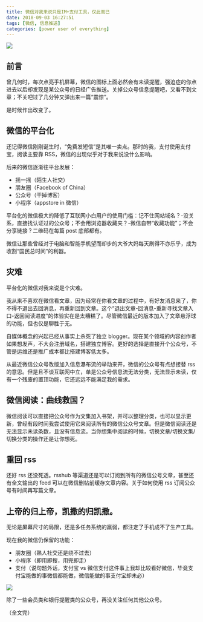 ```yaml
---
title: 微信对我来说只是IM+支付工具，仅此而已
date: 2018-09-03 16:27:51
tags: [微信, 信息推送]
categories: [power user of everything]
---
```


![](/pic/qiniu/blog/180903/weichat.jpg)

## 前言

曾几何时，每次点亮手机屏幕，微信的图标上面必然会有未读提醒，强迫症的你点进去以后却发现是某公众号的日经广告推送。关掉公众号信息提醒吧，又看不到文章；不关吧过了几分钟又弹出来一篇“震惊”。

是时候作出改变了。

## 微信的平台化

还记得微信刚刚诞生时，“免费发短信”是其唯一卖点。那时的我，支付使用支付宝，阅读主要靠 RSS，微信的出现似乎对于我来说没什么影响。

后来的微信逐渐往平台发展：

- 摇一摇（陌生人社交）
- 朋友圈（Facebook of China）
- 公众号（干掉博客）
- 小程序（appstore in 微信）

平台化的微信极大的降低了互联网小白用户的使用门槛：记不住网站域名？-没关系，直接找认证过的公众号；不会用浏览器收藏夹？-微信自带“收藏功能”；不会分享链接？二维码在每篇 post 底部都有。

微信让那些曾经对于电脑和智能手机望而却步的大爷大妈每天刷得不亦乐乎，成为收割“国民总时间”的利器。

## 灾难

平台化的微信对我来说是个灾难。

我从来不喜欢在微信看文章，因为经常在你看文章的过程中，有好友消息来了，你不得不退出去回消息，再重新回到文章。这个“退出文章-回消息-重新寻找文章入口-返回阅读进度”的体验实在是太糟糕了。尽管微信最近的版本加入了文章悬浮球的功能，但也仅是聊胜于无。

自媒体概念的兴起已经从事实上杀死了独立 blogger。现在某个领域的内容创作者如果想发声，不大会注册域名，搭建独立博客。更好的选择是直接开个公众号，不管是运维还是推广成本都比搭建博客低太多。

从最近微信公众号改版加入信息瀑布流的举动来开，微信的公众号有点想接替 rss 的意思。但是且不谈互联网中立，单是公众号信息流无法分类，无法显示未读，仅有一个残废的置顶功能，它还远远不能满足我的需求。

## 微信阅读：曲线救国？

微信阅读可以直接把公众号作为文集加入书架，并可以整理分类，也可以显示更新，曾经有段时间我尝试使用它来阅读所有的微信公众号文章。但是微信阅读还是无法显示未读条数，且没有信息流。当你想集中阅读的时候，切换文章/切换文集/切换分类的操作还是让你想死。

## 重回 rss

还好 rss 还没死透。rsshub 等渠道还是可以订阅到所有的微信公号文章，甚至还有全文输出的 feed 可以在微信删帖前缓存文章内容。关于如何使用 rss 订阅公众号有时间再写篇文章。

## 上帝的归上帝，凯撒的归凯撒。

无论是屏幕尺寸的局限，还是多任务系统的羸弱，都注定了手机成不了生产工具。

现在我的微信仍保留的功能：

- 朋友圈（熟人社交还是绕不过去）
- 小程序（即用即搜，用完即走）
- 支付（说句题外话，支付宝 vs 微信支付这件事上我却比较看好微信，毕竟支付宝能做的事微信都能做，微信能做的事支付宝却未必）

<span style="display:inline-block;width:320px">![](/pic/qiniu/blog/180903/faxianyeguanli.jpg)</span>

除了一些会员类和银行提醒类的公众号，再没关注任何其他公众号。

（全文完）
